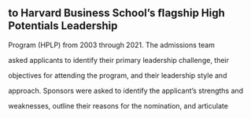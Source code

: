## to Harvard Business School’s ﬂagship High Potentials Leadership

Program (HPLP) from 2003 through 2021. The admissions team

asked applicants to identify their primary leadership challenge, their

objectives for attending the program, and their leadership style and

approach. Sponsors were asked to identify the applicant’s strengths and

weaknesses, outline their reasons for the nomination, and articulate